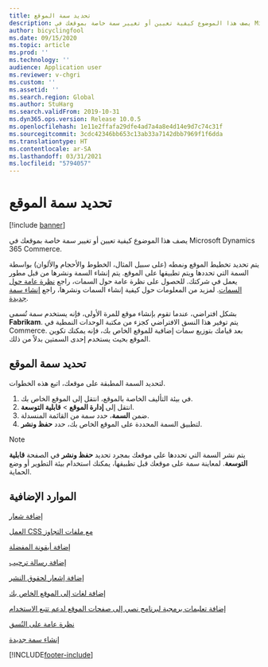 ```yaml
---
title: تحديد سمة الموقع
description: يصف هذا الموضوع كيفية تعيين أو تغيير سمة خاصة بموقعك في Microsoft Dynamics 365 Commerce.
author: bicyclingfool
ms.date: 09/15/2020
ms.topic: article
ms.prod: ''
ms.technology: ''
audience: Application user
ms.reviewer: v-chgri
ms.custom: ''
ms.assetid: ''
ms.search.region: Global
ms.author: StuHarg
ms.search.validFrom: 2019-10-31
ms.dyn365.ops.version: Release 10.0.5
ms.openlocfilehash: 1e11e2ffafa29dfe4ad7a4a8e4d14e9d7c74c31f
ms.sourcegitcommit: 3cdc42346bb653c13ab33a7142dbb7969f1f6dda
ms.translationtype: HT
ms.contentlocale: ar-SA
ms.lasthandoff: 03/31/2021
ms.locfileid: "5794057"
---
```

# <a name="select-a-site-theme"></a>تحديد سمة الموقع

[!include [banner](includes/banner.md)]

يصف هذا الموضوع كيفية تعيين أو تغيير سمة خاصة بموقعك في Microsoft Dynamics 365 Commerce.

يتم تحديد تخطيط الموقع ونمطه (على سبيل المثال، الخطوط والأحجام والألوان) بواسطة السمة التي تحددها ويتم تطبيقها على الموقع. يتم إنشاء السمة ونشرها من قبل مطور يعمل في شركتك. للحصول على نظرة عامة حول السمات، راجع [نظرة عامة حول السمات](e-commerce-extensibility/theming.md). لمزيد من المعلومات حول كيفية إنشاء السمات ونشرها، راجع [إنشاء سمة جديدة](e-commerce-extensibility/create-theme.md).

بشكل افتراضي، عندما تقوم بإنشاء موقع للمرة الأولى، فإنه يستخدم سمة تُسمى **Fabrikam**. يتم توفير هذا النسق الافتراضي كجزء من مكتبة الوحدات النمطية في Commerce. بعد قيامك بتوزيع سمات إضافية للموقع الخاص بك، فإنه يمكنك تكوين الموقع بحيث يستخدم إحدى السمتين بدلاً من ذلك.

## <a name="select-the-site-theme"></a>تحديد سمة الموقع

لتحديد السمة المطبقة على موقعك، اتبع هذه الخطوات.

1. في بيئة التأليف الخاصة بالموقع، انتقل إلى الموقع الخاص بك.
1. انتقل إلى **إدارة الموقع** \> **قابلية التوسعة**.
1. ضمن **السمة**، حدد سمة من القائمة المنسدلة.
1. لتطبيق السمة المحددة على الموقع الخاص بك، حدد **حفظ ونشر**.

> [!NOTE]
> يتم نشر السمة التي تحددها على موقعك بمجرد تحديد **حفظ ونشر** في الصفحة **قابلية التوسعة**. لمعاينة سمة على موقعك قبل تطبيقها، يمكنك استخدام بيئة التطوير أو وضع الحماية.

## <a name="additional-resources"></a>الموارد الإضافية

[إضافة شعار](add-logo.md)

[العمل CSS مع ملفات التجاوز](css-override-files.md)

[إضافة أيقونة المفضلة](add-favicon.md)

[إضافة رسالة ترحيب](add-welcome-message.md)

[إضافة إشعار لحقوق النشر](add-copyright-notice.md)

[إضافة لغات إلى الموقع الخاص بك](add-languages-to-site.md)

[إضافة تعليمات برمجية لبرنامج نصي إلى صفحات الموقع لدعم تتبع الاستخدام](add-telemetry.md)

[نظرة عامة على النُسق](e-commerce-extensibility/theming.md)

[إنشاء سمة جديدة](e-commerce-extensibility/create-theme.md)



[!INCLUDE[footer-include](../includes/footer-banner.md)]

